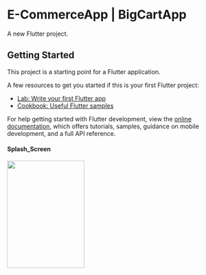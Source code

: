 # E-CommerceApp | BigCartApp

A new Flutter project.

## Getting Started

This project is a starting point for a Flutter application.

A few resources to get you started if this is your first Flutter project:

- [Lab: Write your first Flutter app](https://docs.flutter.dev/get-started/codelab)
- [Cookbook: Useful Flutter samples](https://docs.flutter.dev/cookbook)

For help getting started with Flutter development, view the
[online documentation](https://docs.flutter.dev/), which offers tutorials,
samples, guidance on mobile development, and a full API reference.

<h4>Splash_Screen</h4>
<img src="https://user-images.githubusercontent.com/67046451/174775630-05594716-1d6e-43a0-9d04-c894b5b02a91.jpeg" width="180" height="250">

